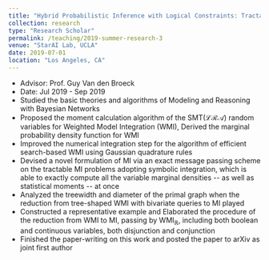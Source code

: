 ```yaml
---
title: "Hybrid Probabilistic Inference with Logical Constraints: Tractability and Message Passing"
collection: research
type: "Research Scholar"
permalink: /teaching/2019-summer-research-3
venue: "StarAI Lab, UCLA"
date: 2019-07-01
location: "Los Angeles, CA"
---
```

* Advisor: Prof. Guy Van den Broeck
* Date: Jul 2019 - Sep 2019
* Studied the basic theories and algorithms of Modeling and Reasoning with Bayesian Networks
* Proposed the moment calculation algorithm of the SMT($\mathcal{LRA}$) random variables for Weighted Model Integration (WMI), Derived the marginal probability density function for WMI
* Improved the numerical integration step for the algorithm of efficient search-based WMI using Gaussian quadrature rules
* Devised a novel formulation of MI via an exact message passing scheme on the tractable MI problems adopting symbolic integration,  which is able to exactly compute all the variable marginal densities -- as well as statistical moments -- at once
* Analyzed the treewidth and diameter of the primal graph when the reduction from tree-shaped WMI with bivariate queries to MI played
* Constructed a representative example and Elaborated the procedure of the reduction from WMI to MI, passing by WMI$_{\mathbb{R}}$, including both boolean and continuous variables, both disjunction and conjunction 
* Finished the paper-writing on this work and posted the paper to arXiv as joint first author
